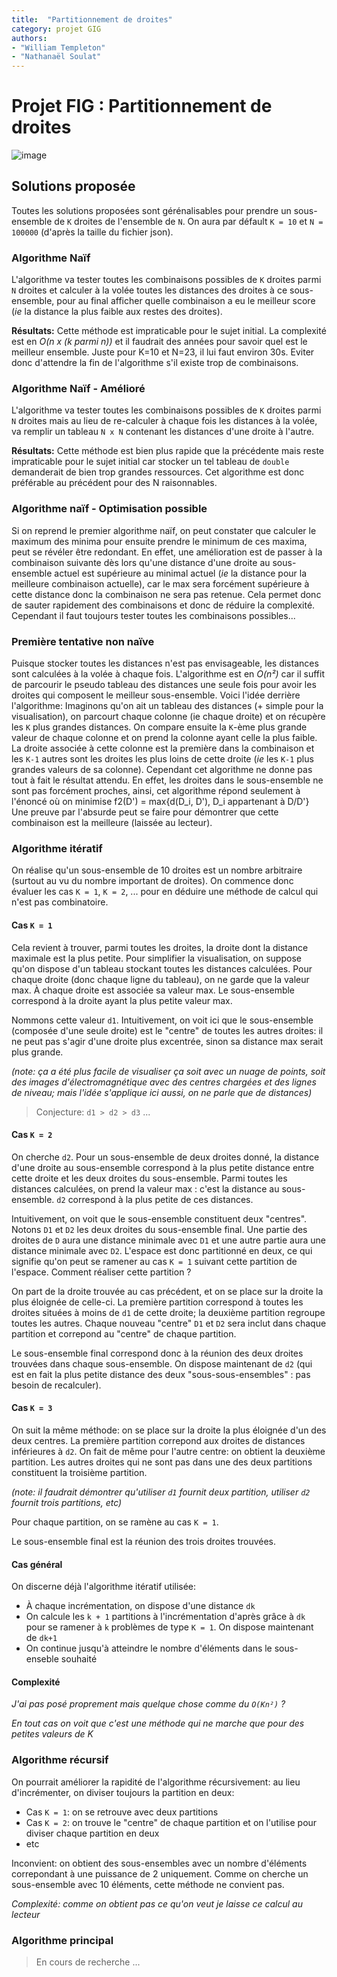 ```yaml
---
title:  "Partitionnement de droites"
category: projet GIG
authors:
- "William Templeton"
- "Nathanaël Soulat"
---
```


# Projet FIG : Partitionnement de droites

![image](https://user-images.githubusercontent.com/75546258/141136749-815f4440-a7a6-46ea-abd9-3dc462c15c71.png)

## Solutions proposée

Toutes les solutions proposées sont gérénalisables pour prendre un sous-ensemble de `K` droites de l'ensemble de `N`.
On aura par défault `K = 10` et `N = 100000` (d'après la taille du fichier json).

### Algorithme Naïf

L'algorithme va tester toutes les combinaisons possibles de `K` droites parmi `N` droites et calculer à la volée toutes les distances des droites à ce sous-ensemble, pour au final afficher quelle combinaison a eu le meilleur score (*ie* la distance la plus faible aux restes des droites).

**Résultats:** Cette méthode est impraticable pour le sujet initial. La complexité est en *O(n x (k parmi n))* et il faudrait des années pour savoir quel est le meilleur ensemble. Juste pour K=10 et N=23, il lui faut environ 30s. Eviter donc d'attendre la fin de l'algorithme s'il existe trop de combinaisons.

### Algorithme Naïf - Amélioré

L'algorithme va tester toutes les combinaisons possibles de `K` droites parmi `N` droites mais au lieu de re-calculer à chaque fois les distances à la volée, va remplir un tableau `N x N` contenant les distances d'une droite à l'autre.  

**Résultats:** Cette méthode est bien plus rapide que la précédente mais reste impraticable pour le sujet initial car stocker un tel tableau de `double` demanderait de bien trop grandes ressources. Cet algorithme est donc préférable au précédent pour des N raisonnables.

### Algorithme naïf - Optimisation possible

Si on reprend le premier algorithme naïf, on peut constater que calculer le maximum des minima pour ensuite prendre le minimum de ces maxima, peut se révéler être redondant. En effet, une amélioration est de passer à la combinaison suivante dès lors qu'une distance d'une droite au sous-ensemble actuel est supérieure au minimal actuel (*ie* la distance pour la meilleure combinaison actuelle), car le max sera forcément supérieure à cette distance donc la combinaison ne sera pas retenue. Cela permet donc de sauter rapidement des combinaisons et donc de réduire la complexité. Cependant il faut toujours tester toutes les combinaisons possibles...

### Première tentative non naïve

Puisque stocker toutes les distances n'est pas envisageable, les distances sont calculées à la volée à chaque fois.
L'algorithme est en *O(n²)* car il suffit de parcourir le pseudo tableau des distances une seule fois pour avoir les droites qui composent le meilleur sous-ensemble.
Voici l'idée derrière l'algorithme:
Imaginons qu'on ait un tableau des distances (+ simple pour la visualisation), on parcourt chaque colonne (ie chaque droite) et on récupère les `K` plus grandes distances. On compare ensuite la `K`-ème plus grande valeur de chaque colonne et on prend la colonne ayant celle la plus faible. La droite associée à cette colonne est la première dans la combinaison et les `K-1` autres sont les droites les plus loins de cette droite (*ie* les `K-1` plus grandes valeurs de sa colonne).
Cependant cet algorithme ne donne pas tout à fait le résultat attendu. En effet, les droites dans le sous-ensemble ne sont pas forcément proches, ainsi, cet algorithme répond seulement à l'énoncé où on minimise f2(D') = max{d(D_i, D'), D_i appartenant à D/D'}
Une preuve par l'absurde peut se faire pour démontrer que cette combinaison est la meilleure (laissée au lecteur).

### Algorithme itératif

On réalise qu'un sous-ensemble de 10 droites est un nombre arbitraire (surtout au vu du nombre important de droites). On commence donc évaluer les cas `K = 1`, `K = 2`, ... pour en déduire une méthode de calcul qui n'est pas combinatoire.

#### Cas `K = 1`
Cela revient à trouver, parmi toutes les droites, la droite dont la distance maximale est la plus petite. 
Pour simplifier la visualisation, on suppose qu'on dispose d'un tableau stockant toutes les distances calculées. 
Pour chaque droite (donc chaque ligne du tableau), on ne garde que la valeur max. À chaque droite est associée sa valeur max. Le sous-ensemble correspond à la droite ayant la plus petite valeur max. 

Nommons cette valeur `d1`. Intuitivement, on voit ici que le sous-ensemble (composée d'une seule droite) est le "centre" de toutes les autres droites: il ne peut pas s'agir d'une droite plus excentrée, sinon sa distance max serait plus grande. 

_(note: ça a été plus facile de visualiser ça soit avec un nuage de points, soit des images d'électromagnétique avec des centres chargées et des lignes de niveau; mais l'idée s'applique ici aussi, on ne parle que de distances)_

> Conjecture: `d1 > d2 > d3` ...

#### Cas `K = 2`
On cherche `d2`. Pour un sous-ensemble de deux droites donné, la distance d'une droite au sous-ensemble correspond à la plus petite distance entre cette droite et les deux droites du sous-ensemble. Parmi toutes les distances calculées, on prend la valeur max : c'est la distance au sous-ensemble. `d2` correspond à la plus petite de ces distances. 

Intuitivement, on voit que le sous-ensemble constituent deux "centres". Notons `D1` et `D2` les deux droites du sous-ensemble final. Une partie des droites de `D` aura une distance minimale avec `D1` et une autre partie aura une distance minimale avec `D2`. L'espace est donc partitionné en deux, ce qui signifie qu'on peut se ramener au cas `K = 1` suivant cette partition de l'espace. Comment réaliser cette partition ? 

On part de la droite trouvée au cas précédent, et on se place sur la droite la plus éloignée de celle-ci. La première partition correspond à toutes les droites situées à moins de `d1` de cette droite; la deuxième partition regroupe toutes les autres. Chaque nouveau "centre" `D1` et `D2` sera inclut dans chaque partition et correpond au "centre" de chaque partition. 

Le sous-ensemble final correspond donc à la réunion des deux droites trouvées dans chaque sous-ensemble. On dispose maintenant de `d2` (qui est en fait la plus petite distance des deux "sous-sous-ensembles" : pas besoin de recalculer).

#### Cas `K = 3`

On suit la même méthode: on se place sur la droite la plus éloignée d'un des deux centres. La première partition correpond aux droites de distances inférieures à `d2`. On fait de même pour l'autre centre: on obtient la deuxième partition. Les autres droites qui ne sont pas dans une des deux partitions constituent la troisième partition. 

_(note: il faudrait démontrer qu'utiliser `d1` fournit deux partition, utiliser `d2` fournit trois partitions, etc)_

Pour chaque partition, on se ramène au cas `K = 1`.

Le sous-ensemble final est la réunion des trois droites trouvées. 

#### Cas général

On discerne déjà l'algorithme itératif utilisée:
- À chaque incrémentation, on dispose d'une distance `dk`
- On calcule les `k + 1` partitions à l'incrémentation d'après grâce à `dk` pour se ramener à `k` problèmes de type `K = 1`. On dispose maintenant de `dk+1`
- On continue jusqu'à atteindre le nombre d'éléments dans le sous-enseble souhaité

#### Complexité

_J'ai pas posé proprement mais quelque chose comme du `O(Kn²)` ?_

_En tout cas on voit que c'est une méthode qui ne marche que pour des petites valeurs de K_

### Algorithme récursif

On pourrait améliorer la rapidité de l'algorithme récursivement: au lieu d'incrémenter, on diviser toujours la partition en deux:

- Cas `K = 1`: on se retrouve avec deux partitions
- Cas `K = 2`: on trouve le "centre" de chaque partition et on l'utilise pour diviser chaque partition en deux
- etc

Inconvient: on obtient des sous-ensembles avec un nombre d'éléments correpondant à une puissance de 2 uniquement. Comme on cherche un sous-ensemble avec 10 éléments, cette méthode ne convient pas.

_Complexité: comme on obtient pas ce qu'on veut je laisse ce calcul au lecteur_

### Algorithme principal

> En cours de recherche ...
